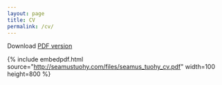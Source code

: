 ```yaml
---
layout: page
title: CV
permalink: /cv/
---
```


Download [PDF version](http://seamustuohy.com/files/seamus_tuohy_cv.pdf)

{% include embedpdf.html source="http://seamustuohy.com/files/seamus_tuohy_cv.pdf" width=100 height=800 %}
